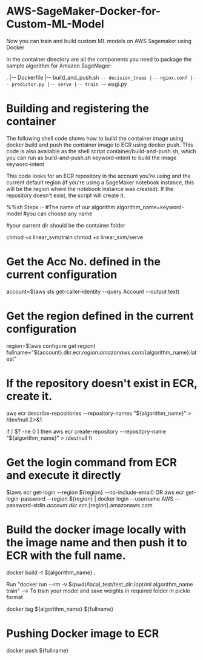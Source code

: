 # AWS-SageMaker-Docker-for-Custom-ML-Model
Now you can train and build custom ML models on AWS Sagemaker using Docker

In the container directory are all the components you need to package the sample algorithm for Amazon SageMager:

.
|-- Dockerfile
|-- build_and_push.sh
`-- decision_trees
    |-- nginx.conf
    |-- predictor.py
    |-- serve
    |-- train
    `-- wsgi.py

# Building and registering the container
The following shell code shows how to build the container image using docker build and push the container image to ECR using docker push. This code is also available as the shell script container/build-and-push.sh, which you can run as build-and-push.sh keyword-intent to build the image keyword-intent

This code looks for an ECR repository in the account you're using and the current default region (if you're using a SageMaker notebook instance, this will be the region where the notebook instance was created). If the repository doesn't exist, the script will create it.

%%sh
Steps :-
#The name of our algorithm
algorithm_name=keyword-model #you can choose any name

#your current dir should be the container folder

chmod +x linear_svm/train
chmod +x linear_svm/serve

# Get the Acc No. defined in the current configuration
account=$(aws sts get-caller-identity --query Account --output text)
# Get the region defined in the current configuration
region=$(aws configure get region)
fullname="${account}.dkr.ecr.${region}.amazonaws.com/${algorithm_name}:latest"


# If the repository doesn't exist in ECR, create it.
aws ecr describe-repositories --repository-names "${algorithm_name}" > /dev/null 2>&1

if [ $? -ne 0 ]
then
    aws ecr create-repository --repository-name "${algorithm_name}" > /dev/null
fi

# Get the login command from ECR and execute it directly
$(aws ecr get-login --region ${region} --no-include-email)
OR
aws ecr get-login-password --region ${region} | docker login --username AWS --password-stdin ${account}.dkr.ecr.${region}.amazonaws.com

# Build the docker image locally with the image name and then push it to ECR with the full name.

docker build  -t ${algorithm_name} .

Run "docker run --rm -v $(pwd)/local_test/test_dir:/opt/ml algorithm_name train" --> To train your model and save weights in required folder in pickle format

docker tag ${algorithm_name} ${fullname}

# Pushing Docker image to ECR
docker push ${fullname}


